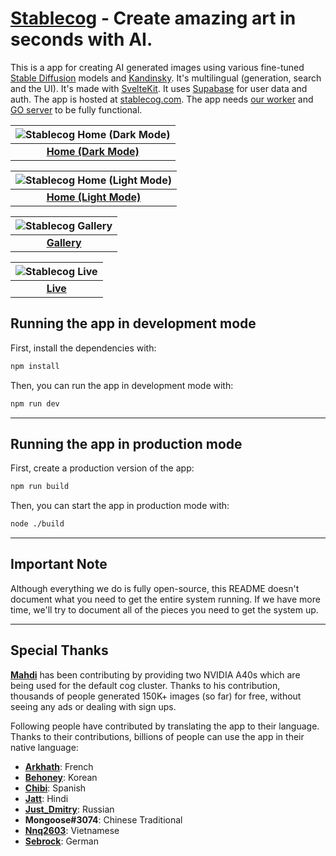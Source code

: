 # [Stablecog](https://stablecog.com) - Create amazing art in seconds with AI.

This is a app for creating AI generated images using various fine-tuned [Stable Diffusion](https://github.com/CompVis/stable-diffusion) models and [Kandinsky](https://github.com/ai-forever/Kandinsky-2). It's multilingual (generation, search and the UI). It's made with [SvelteKit](https://kit.svelte.dev). It uses [Supabase](https://supabase.com) for user data and auth. The app is hosted at [stablecog.com](https://stablecog.com). The app needs [our worker](https://github.com/stablecog/sc-worker) and [GO server](https://github.com/stablecog/sc-go) to be fully functional.

| ![Stablecog Home (Dark Mode)](https://ba.stablecog.com/mockups/home-dark-window-2560.webp) |
| :----------------------------------------------------------------------------------------: |
|                 <b>[Home (Dark Mode)](https://stablecog.com/generate)</b>                  |

| ![Stablecog Home (Light Mode)](https://ba.stablecog.com/mockups/home-light-window-2560.webp) |
| :------------------------------------------------------------------------------------------: |
|                  <b>[Home (Light Mode)](https://stablecog.com/generate)</b>                  |

| ![Stablecog Gallery](https://ba.stablecog.com/mockups/gallery-dark-window-2560.webp) |
| :----------------------------------------------------------------------------------: |
|                   <b>[Gallery](https://stablecog.com/gallery)</b>                    |

| ![Stablecog Live](https://ba.stablecog.com/mockups/live-dark-window-2560.webp) |
| :----------------------------------------------------------------------------: |
|                   <b>[Live](https://stablecog.com/live)</b>                    |

## Running the app in development mode

First, install the dependencies with:

```bash
npm install
```

Then, you can run the app in development mode with:

```bash
npm run dev
```

---

## Running the app in production mode

First, create a production version of the app:

```bash
npm run build
```

Then, you can start the app in production mode with:

```bash
node ./build
```

---

## Important Note

Although everything we do is fully open-source, this README doesn't document what you need to get the entire system running. If we have more time, we'll try to document all of the pieces you need to get the system up.

---

## Special Thanks

[**Mahdi**](https://twitter.com/MahdiMC) has been contributing by providing two NVIDIA A40s which are being used for the default cog cluster. Thanks to his contribution, thousands of people generated 150K+ images (so far) for free, without seeing any ads or dealing with sign ups.

Following people have contributed by translating the app to their language. Thanks to their contributions, billions of people can use the app in their native language:

- [**Arkhath**](https://twitter.com/Arkhath): French
- [**Behoney**](https://github.com/behoney): Korean
- [**Chibi**](https://twitter.com/CryptoChibs): Spanish
- [**Jatt**](https://twitter.com/BananoJatt): Hindi
- [**Just_Dmitry**](https://github.com/justdmitry): Russian
- **Mongoose#3074**: Chinese Traditional
- [**Nnq2603**](mailto:5vil@live.com): Vietnamese
- [**Sebrock**](https://twitter.com/sebrock): German
